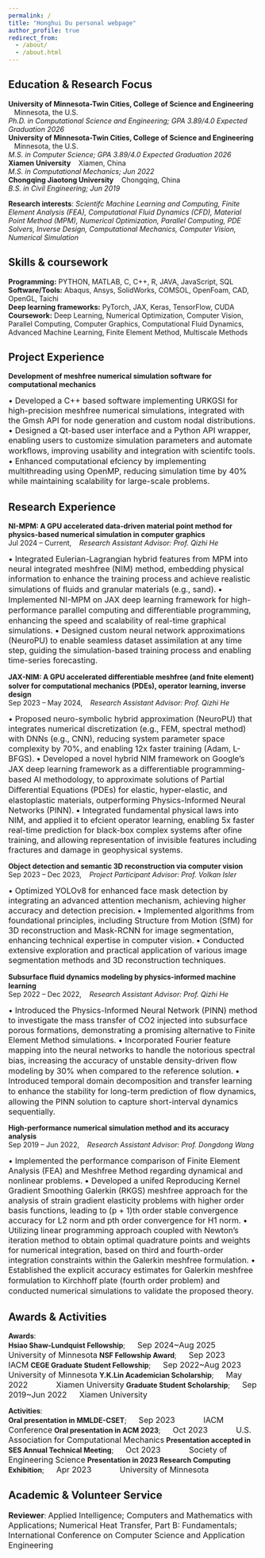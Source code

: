 ```yaml
---
permalink: /
title: "Honghui Du personal webpage"
author_profile: true
redirect_from: 
  - /about/
  - /about.html
---
```



Education & Research Focus
------
**University of Minnesota-Twin Cities, College of Science and Engineering** &nbsp;&nbsp; Minnesota, the U.S. <br>
*Ph.D. in Computational Science and Engineering; GPA 3.89/4.0 	Expected Graduation 2026* <br>
**University of Minnesota-Twin Cities, College of Science and Engineering** &nbsp;&nbsp; Minnesota, the U.S. <br>
*M.S. in Computer Science; GPA 3.89/4.0 	Expected Graduation 2026* <br>
**Xiamen University** &nbsp;&nbsp; Xiamen, China <br>
*M.S. in Computational Mechanics; 	Jun 2022* <br>
**Chongqing Jiaotong University** &nbsp;&nbsp; Chongqing, China <br>
*B.S. in Civil Engineering; 	Jun 2019* 

**Research interests**: *Scientifc Machine Learning and Computing, Finite Element Analysis (FEA), Computational Fluid Dynamics (CFD), Material Point Method (MPM), Numerical Optimization, Parallel Computing, PDE Solvers, Inverse Design, Computational Mechanics, Computer Vision, Numerical Simulation* 

Skills & coursework
------
**Programming:** PYTHON, MATLAB, C, C++, R, JAVA, JavaScript, SQL <br>
**Software/Tools:** Abaqus, Ansys, SolidWorks, COMSOL, OpenFoam, CAD, OpenGL, Taichi <br>
**Deep learning frameworks:** PyTorch, JAX, Keras, TensorFlow, CUDA <br>
**Coursework:** Deep Learning, Numerical Optimization, Computer Vision, Parallel Computing, Computer Graphics, Computational Fluid Dynamics, Advanced Machine Learning, Finite Element Method, Multiscale Methods <br>

Project Experience
------
**Development of meshfree numerical simulation software for computational mechanics** 

<font size=3> • Developed a C++ based software implementing URKGSI for high-precision meshfree numerical simulations, integrated with the Gmsh API for node generation and custom nodal distributions.</font> 
<font size=3> • Designed a Qt-based user interface and a Python API wrapper, enabling users to customize simulation parameters and automate workﬂows, improving usability and integration with scientifc tools.</font> 
<font size=3> • Enhanced computational efciency by implementing multithreading using OpenMP, reducing simulation time by 40% while maintaining scalability for large-scale problems.</font> 

Research Experience
------
**NI-MPM: A GPU accelerated data-driven material point method for physics-based numerical simulation in computer graphics** <br>
Jul 2024 – Current, &nbsp;&nbsp; *Research Assistant Advisor: Prof. Qizhi He* 

<font size=3> • Integrated Eulerian-Lagrangian hybrid features from MPM into neural integrated meshfree (NIM) method, embedding physical information to enhance the training process and achieve realistic simulations of ﬂuids and granular materials (e.g., sand).</font> 
<font size=3> • Implemented NI-MPM on JAX deep learning framework for high-performance parallel computing and diﬀerentiable programming, enhancing the speed and scalability of real-time graphical simulations.</font> 
<font size=3> • Designed custom neural network approximations (NeuroPU) to enable seamless dataset assimilation at any time step, guiding the simulation-based training process and enabling time-series forecasting.</font> 

**JAX-NIM: A GPU accelerated diﬀerentiable meshfree (and fnite element) solver for computational mechanics (PDEs), operator learning, inverse design** <br>
Sep 2023 – May 2024, &nbsp;&nbsp; *Research Assistant Advisor: Prof. Qizhi He* 

<font size=3> • Proposed neuro-symbolic hybrid approximation (NeuroPU) that integrates numerical discretization (e.g., FEM, spectral method) with DNNs (e.g., CNN), reducing system parameter space complexity by 70%, and enabling 12x faster training (Adam, L-BFGS).</font> 
<font size=3> • Developed a novel hybrid NIM framework on Google’s JAX deep learning framework as a diﬀerentiable programming-based AI methodology, to approximate solutions of Partial Diﬀerential Equations (PDEs) for elastic, hyper-elastic, and elastoplastic materials, outperforming Physics-Informed Neural Networks (PINN).</font> 
<font size=3> • Integrated fundamental physical laws into NIM, and applied it to efcient operator learning, enabling 5x faster real-time prediction for black-box complex systems after ofine training, and allowing representation of invisible features including fractures and damage in geophysical systems.</font> 

**Object detection and semantic 3D reconstruction via computer vision** <br> 
Sep 2023 – Dec 2023, &nbsp;&nbsp; *Project Participant Advisor: Prof. Volkan Isler* 

<font size=3> • Optimized YOLOv8 for enhanced face mask detection by integrating an advanced attention mechanism, achieving higher accuracy and detection precision.</font> 
<font size=3> • Implemented algorithms from foundational principles, including Structure from Motion (SfM) for 3D reconstruction and Mask-RCNN for image segmentation, enhancing technical expertise in computer vision.</font> 
<font size=3> • Conducted extensive exploration and practical application of various image segmentation methods and 3D reconstruction techniques.</font> 

**Subsurface ﬂuid dynamics modeling by physics-informed machine learning** <br> 
Sep 2022 – Dec 2022, &nbsp;&nbsp; *Research Assistant Advisor: Prof. Qizhi He* 

<font size=3> • Introduced the Physics-Informed Neural Network (PINN) method to investigate the mass transfer of CO2 injected into subsurface porous formations, demonstrating a promising alternative to Finite Element Method simulations.</font> 
<font size=3> • Incorporated Fourier feature mapping into the neural networks to handle the notorious spectral bias, increasing the accuracy of unstable density-driven ﬂow modeling by 30% when compared to the reference solution.</font> 
<font size=3> • Introduced temporal domain decomposition and transfer learning to enhance the stability for long-term prediction of ﬂow dynamics, allowing the PINN solution to capture short-interval dynamics sequentially.</font> 

**High-performance numerical simulation method and its accuracy analysis** <br>
Sep 2019 – Jun 2022, &nbsp;&nbsp; *Research Assistant Advisor: Prof. Dongdong Wang* 

<font size=3> • Implemented the performance comparison of Finite Element Analysis (FEA) and Meshfree Method regarding dynamical and nonlinear problems.</font> 
<font size=3> • Developed a unifed Reproducing Kernel Gradient Smoothing Galerkin (RKGS) meshfree approach for the analysis of strain gradient elasticity problems with higher order basis functions, leading to (p + 1)th order stable convergence accuracy for L2 norm and pth order convergence for H1 norm.</font> 
<font size=3> • Utilizing linear programming approach coupled with Newton’s iteration method to obtain optimal quadrature points and weights for numerical integration, based on third and fourth-order integration constraints within the Galerkin meshfree formulation.</font> 
<font size=3> • Established the explicit accuracy estimates for Galerkin meshfree formulation to Kirchhoﬀ plate (fourth order problem) and conducted numerical simulations to validate the proposed theory.</font> 

Awards & Activities
------
**Awards**: <br>
**Hsiao Shaw-Lundquist Fellowship**; 
<font size=3> &emsp; Sep 2024~Aug 2025 &emsp; University of Minnesota</font> 
**NSF Fellowship Award**; 
<font size=3> &emsp; Sep 2023 &emsp;&emsp;&emsp; IACM</font> 
**CEGE Graduate Student Fellowship**; 
<font size=3> &emsp; Sep 2022~Aug 2023 &emsp; University of Minnesota</font> 
**Y.K.Lin Academician Scholarship**; 
<font size=3> &emsp; May 2022 &emsp;&emsp;&emsp; Xiamen University</font> 
**Graduate Student Scholarship**; 
<font size=3> &emsp; Sep 2019~Jun 2022 &emsp; Xiamen University</font> <br>

**Activities**: <br>
**Oral presentation in MMLDE-CSET**; 
<font size=3> &emsp; Sep 2023 &emsp;&emsp;&emsp; IACM Conference</font> 
**Oral presentation in ACM 2023**; 
<font size=3> &emsp; Oct 2023 &emsp;&emsp;&emsp; U.S. Association for Computational Mechanics</font> 
**Presentation accepted in SES Annual Technical Meeting**; 
<font size=3> &emsp; Oct 2023 &emsp;&emsp;&emsp; Society of Engineering Science</font> 
**Presentation in 2023 Research Computing Exhibition**; 
<font size=3> &emsp; Apr 2023 &emsp;&emsp;&emsp; University of Minnesota</font> 

Academic & Volunteer Service
------
**<font size=3>Reviewer</font>**: <font size=3>Applied Intelligence; Computers and Mathematics with Applications; Numerical Heat Transfer, Part B: Fundamentals; International Conference on Computer Science and Application Engineering</font> 
